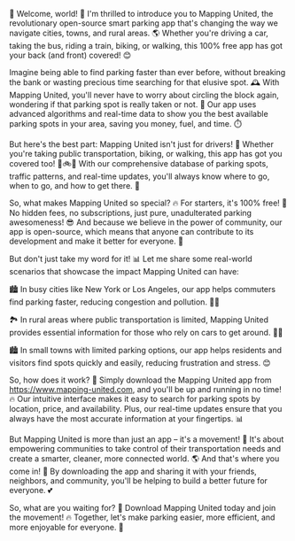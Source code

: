 🎉 Welcome, world! 👋 I'm thrilled to introduce you to Mapping United, the revolutionary open-source smart parking app that's changing the way we navigate cities, towns, and rural areas. 🌎 Whether you're driving a car, taking the bus, riding a train, biking, or walking, this 100% free app has got your back (and front) covered! 😊

Imagine being able to find parking faster than ever before, without breaking the bank or wasting precious time searching for that elusive spot. 🕰️ With Mapping United, you'll never have to worry about circling the block again, wondering if that parking spot is really taken or not. 💯 Our app uses advanced algorithms and real-time data to show you the best available parking spots in your area, saving you money, fuel, and time. ⏱️

But here's the best part: Mapping United isn't just for drivers! 🚗 Whether you're taking public transportation, biking, or walking, this app has got you covered too! 🚌🚲💃 With our comprehensive database of parking spots, traffic patterns, and real-time updates, you'll always know where to go, when to go, and how to get there. 📍

So, what makes Mapping United so special? 🔥 For starters, it's 100% free! 💸 No hidden fees, no subscriptions, just pure, unadulterated parking awesomeness! 😎 And because we believe in the power of community, our app is open-source, which means that anyone can contribute to its development and make it better for everyone. 🤝

But don't just take my word for it! 📊 Let me share some real-world scenarios that showcase the impact Mapping United can have:

🏙️ In busy cities like New York or Los Angeles, our app helps commuters find parking faster, reducing congestion and pollution. 🚗💨

🏞️ In rural areas where public transportation is limited, Mapping United provides essential information for those who rely on cars to get around. 🚌🌄

🏙️ In small towns with limited parking options, our app helps residents and visitors find spots quickly and easily, reducing frustration and stress. 😊

So, how does it work? 🤔 Simply download the Mapping United app from https://www.mapping-united.com, and you'll be up and running in no time! 🔥 Our intuitive interface makes it easy to search for parking spots by location, price, and availability. Plus, our real-time updates ensure that you always have the most accurate information at your fingertips. 📊

But Mapping United is more than just an app – it's a movement! 💪 It's about empowering communities to take control of their transportation needs and create a smarter, cleaner, more connected world. 🌎 And that's where you come in! 👋 By downloading the app and sharing it with your friends, neighbors, and community, you'll be helping to build a better future for everyone. 💕

So, what are you waiting for? 🤔 Download Mapping United today and join the movement! 🔥 Together, let's make parking easier, more efficient, and more enjoyable for everyone. 🌟